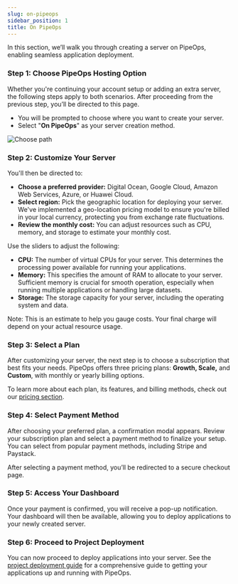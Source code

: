```yaml
---
slug: on-pipeops
sidebar_position: 1
title: On PipeOps
---
```


In this section, we’ll walk you through creating a server on PipeOps, enabling seamless application deployment.

### Step 1: Choose PipeOps Hosting Option

Whether you're continuing your account setup or adding an extra server, the following steps apply to both scenarios. After proceeding from the previous step, you’ll be directed to this page.

- You will be prompted to choose where you want to create your server.
- Select "**On PipeOps**" as your server creation method.

![Choose path](https://pub-30c11acc143348fcae20835653c5514d.r2.dev//20/25/Deploy_On_Pipeops_be984335cd.png)

### Step 2: Customize Your Server

You'll then be directed to:

- **Choose a preferred provider:** Digital Ocean, Google Cloud, Amazon Web Services, Azure, or Huawei Cloud.
- **Select region:** Pick the geographic location for deploying your server. We've implemented a geo-location pricing model to ensure you're billed in your local currency, protecting you from exchange rate fluctuations.
- **Review the monthly cost:** You can adjust resources such as CPU, memory, and storage to estimate your monthly cost. 

Use the sliders to adjust the following:
  - **CPU:** The number of virtual CPUs for your server. This determines the processing power available for running your applications.
  - **Memory:** This specifies the amount of RAM to allocate to your server. Sufficient memory is crucial for smooth operation, especially when running multiple applications or handling large datasets.
  - **Storage:** The storage capacity for your server, including the operating system and data.

 Note: This is an estimate to help you gauge costs. Your final charge will depend on your actual resource usage.

### Step 3: Select a Plan

After customizing your server, the next step is to choose a subscription that best fits your needs. PipeOps offers three pricing plans: **Growth, Scale,** and **Custom**, with monthly or yearly billing options.
 
To learn more about each plan, its features, and billing methods, check out our [pricing section](/docs/pricing.md).


### Step 4: Select Payment Method

After choosing your preferred plan, a confirmation modal appears. Review your subscription plan and select a payment method to finalize your setup. You can select from popular payment methods, including Stripe and Paystack.  

After selecting a payment method, you’ll be redirected to a secure checkout page.


### Step 5: Access Your Dashboard
Once your payment is confirmed, you will receive a pop-up notification. Your dashboard will then be available, allowing you to deploy applications to your newly created server.


### Step 6: Proceed to Project Deployment

You can now proceed to deploy applications into your server. 
See the [project deployment guide](/docs/projects/project-deployment.md) for a comprehensive guide to getting your applications up and running with PipeOps.
